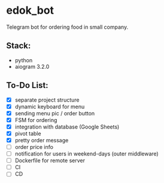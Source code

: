 # edok_bot
Telegram bot for ordering food in small company.

## Stack:
- python
- aiogram 3.2.0

## To-Do List:
- [x] separate project structure
- [x] dynamic keyboard for menu
- [x] sending menu pic / order button
- [x] FSM for ordering
- [x] integration with database (Google Sheets)
- [x] pivot table
- [x] pretty order message
- [ ] order price info
- [ ] notification for users in weekend-days (outer middleware)
- [ ] Dockerfile for remote server
- [ ] CI
- [ ] CD
